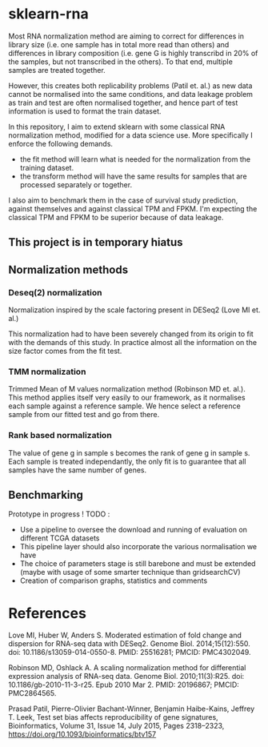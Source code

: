 # sklearn-rna

Most RNA normalization method are aiming to correct for differences in library size (i.e. one sample has in total more read than others) and differences in library composition (i.e. gene G is highly transcribd in 20% of the samples, but not transcribed in the others). To that end, multiple samples are treated together.

However, this creates both replicability problems (Patil et. al.) as new data cannot be normalised into the same conditions, and data leakage problem as train and test are often normalised together, and hence part of test information is used to format the train dataset.

In this repository, I aim to extend sklearn with some classical RNA normalization method, modified for a data science use. More specifically I enforce the following demands.
- the fit method will learn what is needed for the normalization from the training dataset.
- the transform method will have the same results for samples that are processed separately or together.

I also aim to benchmark them in the case of survival study prediction, against themselves and against classical TPM and FPKM. I'm expecting the classical TPM and FPKM to be superior because of data leakage.

## This project is in temporary hiatus

## Normalization methods
### Deseq(2) normalization
Normalization inspired by the scale factoring present in DESeq2 (Love MI et. al.)

This normalization had to have been severely changed from its origin to fit with the demands of this study.
In practice almost all the information on the size factor comes from the fit test.

### TMM normalization
Trimmed Mean of M values normalization method (Robinson MD et. al.).
This method applies itself very easily to our framework, as it normalises each sample against a reference sample. We hence select a reference sample from our fitted test and go from there.

### Rank based normalization
The value of gene g in sample s becomes the rank of gene g in sample s.
Each sample is treated independantly, the only fit is to guarantee that all samples have the same number of genes.


## Benchmarking
Prototype in progress !
TODO :
- Use a pipeline to oversee the download and running of evaluation on different TCGA datasets
- This pipeline layer should also incorporate the various normalisation we have
- The choice of parameters stage is still barebone and must be extended (maybe with usage of some smarter technique than gridsearchCV)
- Creation of comparison graphs, statistics and comments


# References
Love MI, Huber W, Anders S. Moderated estimation of fold change and dispersion for RNA-seq data with DESeq2. Genome Biol. 2014;15(12):550. doi: 10.1186/s13059-014-0550-8. PMID: 25516281; PMCID: PMC4302049.

Robinson MD, Oshlack A. A scaling normalization method for differential expression analysis of RNA-seq data. Genome Biol. 2010;11(3):R25. doi: 10.1186/gb-2010-11-3-r25. Epub 2010 Mar 2. PMID: 20196867; PMCID: PMC2864565.

Prasad Patil, Pierre-Olivier Bachant-Winner, Benjamin Haibe-Kains, Jeffrey T. Leek, Test set bias affects reproducibility of gene signatures, Bioinformatics, Volume 31, Issue 14, July 2015, Pages 2318–2323, https://doi.org/10.1093/bioinformatics/btv157
